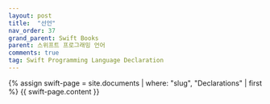 ```yaml
---
layout: post
title:  "선언"
nav_order: 37
grand_parent: Swift Books
parent: 스위프트 프로그래밍 언어
comments: true
tag: Swift Programming Language Declaration
---
```


{% assign swift-page = site.documents | where: "slug", "Declarations" | first %}
{{ swift-page.content }}